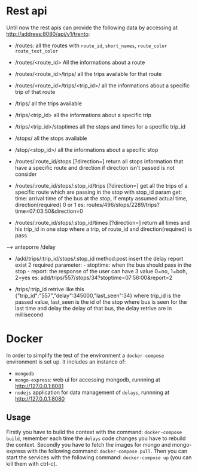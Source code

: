 # Rest api

Until now the rest apis can provide the following data by accessing at <http://address:8080/api/v1/trento>:

- /routes: all the routes with `route_id`, `short_names`, `route_color` `route_text_color`
- /routes/<route_id> All the informations about a route
- /routes/<route_id>/trips/ all the trips available for that route
- /routes/<route_id>/trips/<trip_id>/ all the informations about a specific trip of that route
- /trips/ all the trips available
- /trips/<trip_id> all the informations about a specific trip
- /trips/<trip_id>/stoptimes all the stops and times for a specific trip_id
- /stops/ all the stops available
- /stop/<stop_id>/ all the informations about a specific stop


- /routes/:route_id/stops [?direction=]
	return all stops information that have a specific route and direction if direction isn't passed is not consider
- /routes/:route_id/stops/:stop_id/trips [?direction=]
	get all the trips of a specific route which are passing in the stop with stop_id
    param get: time: arrival time of the bus at the stop, if empty assumed actual time, direction(required) 0 or 1
   	es: routes/496/stops/2289/trips?time=07:03:50&direction=0
- /routes/:route_id/stops/:stop_id/times [?direction=]
	return all times and his trip_id in one stop where a trip, of route_id and direction(required) is pass

--> anteporre /delay

- /add/trips/:trip_id/stops/:stop_id method:post insert the delay report
	exist 2 required parameter:
		- stoptime: when the bus should pass in the stop
		- report: the response of the user can have 3 value 0=no, 1=boh, 2=yes
	es: add/trips/557/stops/34?stoptime=07:56:00&report=2

- /trips/:trip_id
	retrive like this {"trip_id":"557","delay":345000,"last_seen":34} where trip_id is the passed value, last_seen is the id of the stop where bus is seen for the last time and delay the delay of that bus, the delay retrive are in millisecond

# Docker

In order to simplify the test of the environment a ``docker-compose`` environment is set up.
It includes an instance of:

- `mongodb`
- `mongo-express`: web ui for accessing mongodb, runnning at <http://127.0.0.1:8081>
- `nodejs` application for data management of `delays`, runnning at <http://127.0.0.1:8080>

## Usage

Firstly you have to build the context with the command:
```docker-compose build```,
remember each time the `delays` code changes you have to rebuild the context.
Secondly you have to fetch the images for mongo and mongo-express with the following command:
```docker-compose pull```.
Then you can start the services with the following command:
```docker-compose up``` (you can kill them with ctrl-c).
